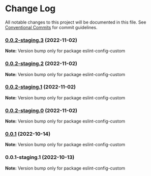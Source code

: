 # Change Log

All notable changes to this project will be documented in this file.
See [Conventional Commits](https://conventionalcommits.org) for commit guidelines.

### [0.0.2-staging.3](https://github.com/clerkinc/clerk_docker/compare/eslint-config-custom@0.0.2-staging.2...eslint-config-custom@0.0.2-staging.3) (2022-11-02)

**Note:** Version bump only for package eslint-config-custom

### [0.0.2-staging.2](https://github.com/clerkinc/clerk_docker/compare/eslint-config-custom@0.0.2-staging.1...eslint-config-custom@0.0.2-staging.2) (2022-11-02)

**Note:** Version bump only for package eslint-config-custom

### [0.0.2-staging.1](https://github.com/clerkinc/clerk_docker/compare/eslint-config-custom@0.0.2-staging.0...eslint-config-custom@0.0.2-staging.1) (2022-11-02)

**Note:** Version bump only for package eslint-config-custom

### [0.0.2-staging.0](https://github.com/clerkinc/clerk_docker/compare/eslint-config-custom@0.0.1...eslint-config-custom@0.0.2-staging.0) (2022-11-02)

**Note:** Version bump only for package eslint-config-custom

### [0.0.1](https://github.com/clerkinc/clerk_docker/compare/eslint-config-custom@0.0.1-staging.1...eslint-config-custom@0.0.1) (2022-10-14)

**Note:** Version bump only for package eslint-config-custom

### 0.0.1-staging.1 (2022-10-13)

**Note:** Version bump only for package eslint-config-custom
